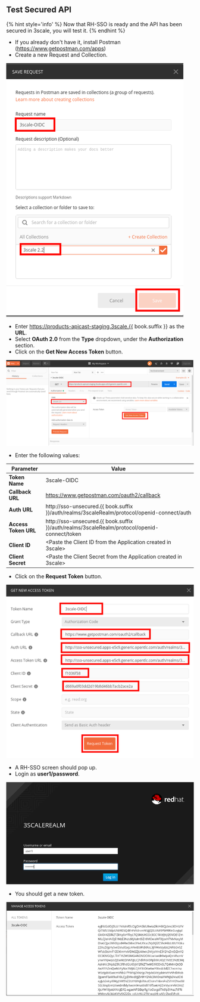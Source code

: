## Test Secured API

{% hint style='info' %}
Now that RH-SSO is ready and the API has been secured in 3scale, you will test it.
{% endhint %}


* If you already don't have it, install Postman (https://www.getpostman.com/apps)
* Create a new Request and Collection.

![](../assets/Selection_464.png)

* Enter https://products-apicast-staging.3scale.{{ book.suffix }} as the **URL**.
* Select **OAuth 2.0** from the **Type** dropdown, under the **Authorization** section.
* Click on the **Get New Access Token** button.

![](../assets/Selection_465.png)

* Enter the following values:

| Parameter | Value |
| --- | --- |
| **Token Name** | 3scale-OIDC |
| **Callback URL** | https://www.getpostman.com/oauth2/callback |
| **Auth URL** | http://sso-unsecured.{{ book.suffix }}/auth/realms/3scaleRealm/protocol/openid-connect/auth |
| **Access Token URL** | http://sso-unsecured.{{ book.suffix }}/auth/realms/3scaleRealm/protocol/openid-connect/token |
| **Client ID** | &lt;Paste the Client ID from the Application created in 3scale&gt; |
| **Client Secret** | &lt;Paste the Client Secret from the Application created in 3scale&gt; |

* Click on the **Request Token** button.

![](../assets/Selection_466.png)

* A RH-SSO screen should pop up.
* Login as **user1/password**.

![](../assets/Selection_467.png)

* You should get a new token.

![](../assets/Selection_468.png)




